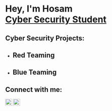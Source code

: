 <h1>Hey, I'm Hosam <br/><a href="https://github.com/HosamDaoud">Cyber Security Student</a>

<h2>Cyber Security Projects:</h2>

- <b>Red Teaming</b>
  - 
- <b>Blue Teaming</b>
  - 


<h2>Connect with me:</h2>

[<img align="left" alt="h05am10 | LinkedIn" width="22px" src="https://cdn.jsdelivr.net/npm/simple-icons@v3/icons/linkedin.svg" />][linkedin]
[<img align="left" alt="h05am10 | Instagram" width="22px" src="https://cdn.jsdelivr.net/npm/simple-icons@v3/icons/instagram.svg" />][instagram]

[instagram]: https://www.instagram.com/joshmadakor/
[linkedin]: https://www.linkedin.com/in/hosam-daoud-988010256/

<!--

Here are some ideas to get you started:

- 🔭 I’m currently working on ...
- 🌱 I’m currently learning ...
- 👯 I’m looking to collaborate on ...
- 🤔 I’m looking for help with ...
- 💬 Ask me about ...
- 📫 How to reach me: ...
- 😄 Pronouns: ...
- ⚡ Fun fact: ...
-->
